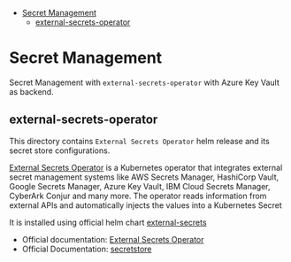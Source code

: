- [Secret Management](#secret-management)
  - [external-secrets-operator](#external-secrets-operator)

# Secret Management

Secret Management with `external-secrets-operator` with Azure Key Vault as backend.

## external-secrets-operator

This directory contains `External Secrets Operator` helm release and its secret store configurations.

[External Secrets Operator](https://external-secrets.io/latest/) is a Kubernetes operator that integrates external secret management systems like AWS Secrets Manager, HashiCorp Vault, Google Secrets Manager, Azure Key Vault, IBM Cloud Secrets Manager, CyberArk Conjur and many more. The operator reads information from external APIs and automatically injects the values into a Kubernetes Secret

It is installed using official helm chart [external-secrets](https://artifacthub.io/packages/helm/external-secrets-operator/external-secrets)

- Official documentation: [External Secrets Operator](https://external-secrets.io/latest/)
- Official Documentation: [secretstore](https://external-secrets.io/latest/api/secretstore/)